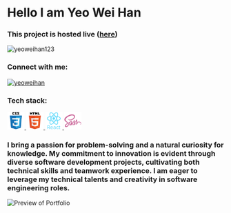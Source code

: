 <h1 align="left">Hello I am Yeo Wei Han</h1>

### This project is hosted live ([here](https://yeoweihan123.github.io/web-resume/))

<p align="left"> <img src="https://komarev.com/ghpvc/?username=yeoweihan123&label=Profile%20views&color=0e75b6&style=flat" alt="yeoweihan123" /> </p>

<h3 align="left">Connect with me:</h3>
<p align="left">
<a href="https://linkedin.com/in/yeo-wei-han" target="blank"><img align="center" src="https://raw.githubusercontent.com/rahuldkjain/github-profile-readme-generator/master/src/images/icons/Social/linked-in-alt.svg" alt="yeoweihan" height="30" width="40" /></a>
</p> 

<h3 align="left">Tech stack: </h3>
<p align="left"> <a href="https://www.w3schools.com/css/" target="_blank" rel="noreferrer"> <img src="https://raw.githubusercontent.com/devicons/devicon/master/icons/css3/css3-original-wordmark.svg" alt="css3" width="40" height="40"/> </a> <a href="https://www.w3.org/html/" target="_blank" rel="noreferrer"> <img src="https://raw.githubusercontent.com/devicons/devicon/master/icons/html5/html5-original-wordmark.svg" alt="html5" width="40" height="40"/> </a> <a href="https://reactjs.org/" target="_blank" rel="noreferrer"> <img src="https://raw.githubusercontent.com/devicons/devicon/master/icons/react/react-original-wordmark.svg" alt="react" width="40" height="40"/> </a> <a href="https://sass-lang.com" target="_blank" rel="noreferrer"> <img src="https://raw.githubusercontent.com/devicons/devicon/master/icons/sass/sass-original.svg" alt="sass" width="40" height="40"/> </a> </p>

#### 
<h3 align="left">I bring a passion for problem-solving and a natural curiosity for knowledge. My commitment to innovation is evident through diverse software development projects, cultivating both technical skills and teamwork experience. I am eager to leverage my technical talents and creativity in software engineering roles.</h3>

![Preview of Portfolio](https://github.com/YeoWeiHan123/web-resume/assets/36888332/c75fcdc1-ea33-4ca7-b7d7-a61716c6279c)


